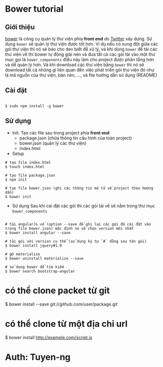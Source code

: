 # Bower tutorial

## Giới thiệu
[bower](http://bower.io/) là công cụ quản lý thư viện phía **front end** do [Twitter](https://twitter.com) xây dựng. Sử dụng `bower` sẽ quản lý thư viện được tốt hơn. Ví dụ nếu có xung đột giữa các gói thư viện thì nó sẽ báo cho dev biết để xử lý, và khi dùng `bower` để tải các thư viện về thì bower tự động giải nén và đưa tất cả các gói tải vào một thư mục gọi là `bower_components` điều này làm cho project được phân tầng hơn và dễ quản lý hơn. Và khi download các thư viện bằng `bower` thì nó sẽ download tất cả những gì liên quan đến việc phát triển gói thư viện đó như là mã nguồn của thư viện, bản nén, ..., và file hướng dẫn sử dụng (README)

## Cài đặt

```shell

$ sudo npm install -g bower
```

## Sử dụng
* Init. Tạo các file sau trong project phía **front end**
  - package.json (chứa thông tin cấu hình của toàn project)
  - bower.json (quản lý các thư viện)
  - index.html
* Setup
```shell
# tạo file index.html
$ touch index.html

# tạo file package.json
$ npm init

# tạo file bower.json (ghi các thông tin mô tả về project theo hướng dẫn)
$ bower init
```
* Sử dụng
  Sau khi cài đặt các gói thì các gói tải về sẽ nằm trong thư mục `bower_components`

```shell

# tải angularJs về (option --save để ghi lại các gói đã cài đặt vào trong file bower.json) mặc định nó sẽ chọn version mới nhất
$ bower install angular --save

# tải gói với version cụ thể (sử dụng ký tự `#` đằng sau tên gói)
$ bower install jquery#1.9

# gỡ materialize
$ bower uninstall materialize --save

# sử dụng bower để tìm kiếm 
$ bower search bootstrap-angular
```
# có thể clone packet từ git
$ bower install --save git://github.com/user/package.git
# có thể clone từ một địa chỉ url
$ bower install http://example.com/script.js

# Auth: Tuyen-ng